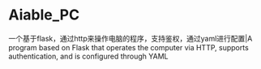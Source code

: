 # Aiable_PC
一个基于flask，通过http来操作电脑的程序，支持鉴权，通过yaml进行配置|A program based on Flask that operates the computer via HTTP, supports authentication, and is configured through YAML
